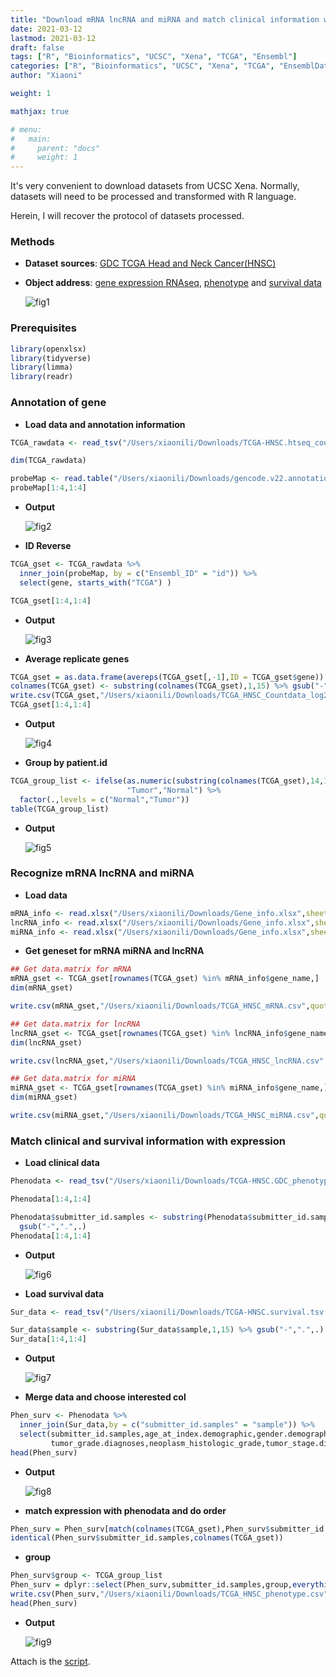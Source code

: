 ```yaml
---
title: "Download mRNA lncRNA and miRNA and match clinical information with R from UCSC Xena"
date: 2021-03-12
lastmod: 2021-03-12
draft: false
tags: ["R", "Bioinformatics", "UCSC", "Xena", "TCGA", "Ensembl"]
categories: ["R", "Bioinformatics", "UCSC", "Xena", "TCGA", "EnsemblDataset"]
author: "Xiaoni"

weight: 1

mathjax: true

# menu:
#   main:
#     parent: "docs"
#     weight: 1
---
```


It's very convenient to download datasets from UCSC Xena. Normally, datasets will need to be processed and transformed with R language. 

Herein, I will recover the protocol of datasets processed.

<!--more-->

### Methods

- **Dataset sources**: [GDC TCGA Head and Neck Cancer(HNSC)](https://xenabrowser.net/datapages/?cohort=GDC%20TCGA%20Head%20and%20Neck%20Cancer%20(HNSC)&removeHub=https%3A%2F%2Fxena.treehouse.gi.ucsc.edu%3A443)

- **Object address**: [gene expression RNAseq](https://gdc-hub.s3.us-east-1.amazonaws.com/latest/TCGA-HNSC.htseq_counts.tsv.gz), [phenotype](https://gdc-hub.s3.us-east-1.amazonaws.com/latest/TCGA-HNSC.GDC_phenotype.tsv.gz) and [survival data](https://gdc-hub.s3.us-east-1.amazonaws.com/latest/TCGA-HNSC.survival.tsv.gz)

  ![fig1](fig1.png)

### Prerequisites

```r
library(openxlsx)
library(tidyverse)
library(limma)
library(readr)
```

### Annotation of gene

- **Load data and annotation information**

```r
TCGA_rawdata <- read_tsv("/Users/xiaonili/Downloads/TCGA-HNSC.htseq_counts.tsv.gz")

dim(TCGA_rawdata)

probeMap <- read.table("/Users/xiaonili/Downloads/gencode.v22.annotation.gene.probeMap",sep = "\t" , header = T)
probeMap[1:4,1:4]
```

- **Output**

  ![fig2](fig2.png)

- **ID Reverse**
  
```r
TCGA_gset <- TCGA_rawdata %>%
  inner_join(probeMap, by = c("Ensembl_ID" = "id")) %>%
  select(gene, starts_with("TCGA") )

TCGA_gset[1:4,1:4]
```

- **Output**
  
  ![fig3](fig3.png)

- **Average replicate genes**

```r
TCGA_gset = as.data.frame(avereps(TCGA_gset[,-1],ID = TCGA_gset$gene))
colnames(TCGA_gset) <- substring(colnames(TCGA_gset),1,15) %>% gsub("-",".",.)
write.csv(TCGA_gset,"/Users/xiaonili/Downloads/TCGA_HNSC_Countdata_log2+1.csv")
TCGA_gset[1:4,1:4]
```

- **Output**

  ![fig4](fig4.png)

- **Group by patient.id**

```r
TCGA_group_list <- ifelse(as.numeric(substring(colnames(TCGA_gset),14,15)) < 10,
                          "Tumor","Normal") %>% 
  factor(.,levels = c("Normal","Tumor"))
table(TCGA_group_list)
```

- **Output**

  ![fig5](fig5.png)

### Recognize mRNA lncRNA and miRNA

- **Load data**

```r
mRNA_info <- read.xlsx("/Users/xiaonili/Downloads/Gene_info.xlsx",sheet = "mRNA_info")
lncRNA_info <- read.xlsx("/Users/xiaonili/Downloads/Gene_info.xlsx",sheet = "lncRNA_info")
miRNA_info <- read.xlsx("/Users/xiaonili/Downloads/Gene_info.xlsx",sheet = "miRNA_info")
```

- **Get geneset for mRNA miRNA and lncRNA** 

```r
## Get data.matrix for mRNA
mRNA_gset <- TCGA_gset[rownames(TCGA_gset) %in% mRNA_info$gene_name,]
dim(mRNA_gset)

write.csv(mRNA_gset,"/Users/xiaonili/Downloads/TCGA_HNSC_mRNA.csv",quote = F,row.names = T)

## Get data.matrix for lncRNA
lncRNA_gset <- TCGA_gset[rownames(TCGA_gset) %in% lncRNA_info$gene_name,]
dim(lncRNA_gset)

write.csv(lncRNA_gset,"/Users/xiaonili/Downloads/TCGA_HNSC_lncRNA.csv",quote = F,row.names = T)

## Get data.matrix for miRNA
miRNA_gset <- TCGA_gset[rownames(TCGA_gset) %in% miRNA_info$gene_name,]
dim(miRNA_gset)

write.csv(miRNA_gset,"/Users/xiaonili/Downloads/TCGA_HNSC_miRNA.csv",quote = F,row.names = T)
```

### Match clinical and survival information with expression

- **Load clinical data**

```r
Phenodata <- read_tsv("/Users/xiaonili/Downloads/TCGA-HNSC.GDC_phenotype.tsv.gz")

Phenodata[1:4,1:4]

Phenodata$submitter_id.samples <- substring(Phenodata$submitter_id.samples,1,15) %>% 
  gsub("-",".",.)
Phenodata[1:4,1:4]
```

- **Output**

  ![fig6](fig6.png)

- **Load survival data**

```r
Sur_data <- read_tsv("/Users/xiaonili/Downloads/TCGA-HNSC.survival.tsv.gz")

Sur_data$sample <- substring(Sur_data$sample,1,15) %>% gsub("-",".",.)
Sur_data[1:4,1:4]
```

- **Output**
  
  ![fig7](fig7.png)

- **Merge data and choose interested col**

```r
Phen_surv <- Phenodata %>%
  inner_join(Sur_data,by = c("submitter_id.samples" = "sample")) %>%
  select(submitter_id.samples,age_at_index.demographic,gender.demographic,
         tumor_grade.diagnoses,neoplasm_histologic_grade,tumor_stage.diagnoses,OS,OS.time)
head(Phen_surv)
```

- **Output**

  ![fig8](fig8.png)

- **match expression with phenodata and do order**

```r
Phen_surv = Phen_surv[match(colnames(TCGA_gset),Phen_surv$submitter_id.samples),]
identical(Phen_surv$submitter_id.samples,colnames(TCGA_gset))
```

- **group**

```r
Phen_surv$group <- TCGA_group_list
Phen_surv = dplyr::select(Phen_surv,submitter_id.samples,group,everything())
write.csv(Phen_surv,"/Users/xiaonili/Downloads/TCGA_HNSC_phenotype.csv")
head(Phen_surv)
```

- **Output**

  ![fig9](fig9.png)

Attach is the [script](UCSCdownload.R).
